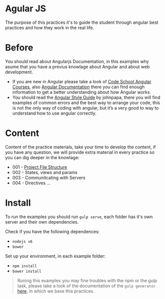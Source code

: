 # Agular JS
The purpose of this practices it's to guide the student through angular best practices and how they work in the real life.  

# Before 
You should read about Angularjs Documentation, in this examples why asume that you have a previus knowlage about Angular and about web development.

* If you are new in Angular please take a look of [Code School Angular Courses][1], also [Angular Documentation][2] there you can find enough information to get a better understanding about how Angular works.
* You should read the [Angular Style Guide][3] by johnpapa, there you will find examples of common errors and the best way to arrange your code, this is not the only way of coding with angular, but it’s a very good to way to understand how to use angular correctly. 

# Content
Content of the practice materials, take your time to develop the content, if you have any question, we will provide extra material in every practice so you can dig deeper in the knowlage:

* 001 - [Project File Structure][4]
* 002 - States, views and params
* 003 - Communitcating with Servers
* 004 - Directives
...

# Install
To run the examples you should run `gulp serve`, each folder has it's own server and their own dependencies.

Check if you have the following dependences:
* `nodejs v6`
* `bower`

Set up your environment, in each example folder:
* `npm install`
* `bower install`

> Runing this examples you may fine troubles with the npm or the gulp task, please take a look of the documentation of the `gulp generator` [here][5], in which we base this practices.

 [1]: https://www.codeschool.com/courses/shaping-up-with-angular-js
 [2]: https://docs.angularjs.org/api
 [3]: https://github.com/johnpapa/angular-styleguide/blob/master/a1/README.md
 [4]: https://github.com/talosdigital/u-frontend/angularjs/example1
 [5]: https://github.com/Swiip/generator-gulp-angular